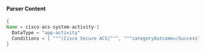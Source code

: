 #### Parser Content
```Java
{
Name = cisco-acs-system-activity-1
  DataType = "app-activity"
  Conditions = [ """|Cisco Secure ACS|""", """categoryOutcome=/Success""" ]
}
```